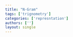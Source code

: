 ```yaml
---
title: "N-Gram"
tags: ['trignometry']
categories: ['represntation']
authors: ['']
layout: single
---
```

